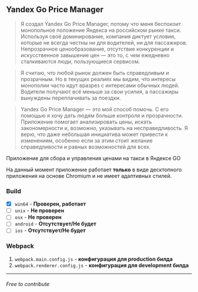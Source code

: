 ## Yandex Go Price Manager

> Я создал Yandex Go Price Manager, потому что меня беспокоит монопольное положение Яндекса на российском рынке такси. Используя своё доминирование, компания диктует условия, которые не всегда честны ни для водителей, ни для пассажиров. Непрозрачное ценообразование, отсутствие конкуренции и искусственное завышение цен — это то, с чем ежедневно сталкиваются люди, пользующиеся сервисом.

> Я считаю, что любой рынок должен быть справедливым и прозрачным. Но в текущих реалиях мы видим, что интересы монополии часто идут вразрез с интересами обычных людей. Водители получают всё меньше за свои усилия, а пассажиры вынуждены переплачивать за поездки.

> Yandex Go Price Manager — это мой способ помочь. С его помощью я хочу дать людям больше контроля и прозрачности. Приложение помогает анализировать цены, искать закономерности и, возможно, указывать на несправедливость. Я верю, что даже небольшая инициатива может привести к изменениям, особенно если за этим стоит желание справедливости и равных возможностей для всех.

Приложение для сбора и управления ценами на такси в Яндексе GO

На данный момент приложение работает **только** в виде десктопного приложения на основе Chromium и не имеет адаптивных стилей.

### Build

- [x] `win64` - **Проверен, работает**
- [ ] `unix` - **Не проверен**
- [ ] `osx` - **Не проверен**
- [ ] `android` - **Отсутствует/Не будет**
- [ ] `ios` - **Отсутствует/Не будет**

### Webpack

1) `webpack.main.config.js` - **конфигурация для production билда**
2) `webpack.renderer.config.js` - **конфигурация для development билда**

---

###### Free to contribute
